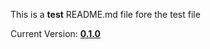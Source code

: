 This is a **test** README.md file fore the test file

Current Version: **[0.1.0](https://github.com/amkirwan/grunt-build/releases/tag/v0.1.0)**
